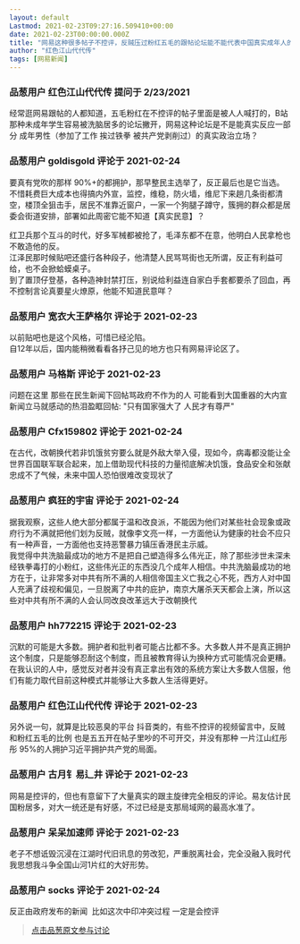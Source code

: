 ```yaml
---
layout: default
Lastmod: 2021-02-23T09:27:16.509410+00:00
date: 2021-02-23T00:00:00.000Z
title: "网易这种很多帖子不控评，反贼压过粉红五毛的跟帖论坛能不能代表中国真实成年人的民意？"
author: "红色江山代代传"
tags: [网易新闻]
---
```



### 品葱用户 **红色江山代代传** 提问于 2/23/2021
    
经常逛网易跟帖的人都知道，五毛粉红在不控评的帖子里面是被人人喊打的，B站那种未成年学生容易被洗脑居多的论坛撇开，网易这种论坛是不是能真实反应一部分 成年男性（参加了工作 挨过铁拳 被共产党剥削过）的真实政治立场？
    
                

### 品葱用户 **goldisgold** 评论于 2021-02-24
        
要真有党吹的那样 90%+的都拥护，那早整民主选举了，反正最后也是它当选。不惜耗费巨大成本也得搞内外宣，监控，维稳，防火墙，维尼下来趟几条街都清空，楼顶全狙击手，居民不准靠近窗户，一家一个狗腿子蹲守，簇拥的群众都是居委会街道安排，部署如此周密它能不知道【真实民意】？  
  
红卫兵那个互斗的时代，好多军械都被抢了，毛泽东都不在意，他明白人民拿枪也不敢造他的反。  
江泽民那时候贴吧还盛行各种段子，他清楚人民骂骂街也无所谓，反正有利益可给，也不会掀蛤蟆桌子。  
到了置顶仔登基，各种造神封禁打压，别说给利益连自家白手套都要杀了回血，再不控制言论真要星火燎原，他能不知道民意咩？
        
                

### 品葱用户 **宽衣大王萨格尔** 评论于 2021-02-23
        
以前贴吧也是这个风格，可惜已经沦陷。  
自12年以后，国内能稍微看看各抒己见的地方也只有网易评论区了。
        
                

### 品葱用户 **马格斯** 评论于 2021-02-23
        
问题在这里 那些在民生新闻下回帖骂政府不作为的人 可能看到大国重器的大内宣新闻立马就感动的热泪盈眶回帖: "只有国家强大了 人民才有尊严"
        
                

### 品葱用户 **Cfx159802** 评论于 2021-02-24
        
在古代，改朝换代若非饥饿贫穷要么就是外敌大举入侵，现如今，病毒都没能让全世界百国联军联合起来，加上借助现代科技的力量彻底解决饥饿，食品安全和张献忠成不了气候，未来中国人恐怕很难改变现状了
        
                

### 品葱用户 **疯狂的宇宙** 评论于 2021-02-24
        
据我观察，这些人绝大部分都属于温和改良派，不能因为他们对某些社会现象或政府行为不满就把他们划为反贼，就像李文亮一样，一方面他认为健康的社会不应只有一种声音，一方面他也支持恶警暴力镇压香港民主示威。  
我觉得中共洗脑最成功的地方不是把自己塑造得多么伟光正，除了那些涉世未深未经铁拳毒打的小粉红，这些伟光正的东西没几个成年人相信。中共洗脑最成功的地方在于，让非常多对中共有所不满的人相信帝国主义亡我之心不死，西方人对中国人充满了歧视和偏见，一旦脱离了中共的庇护，南京大屠杀天天都会上演，所以这些对中共有所不满的人会认同改良改革远大于改朝换代
        
                

### 品葱用户 **hh772215** 评论于 2021-02-23
        
沉默的可能是大多数。拥护者和批判者可能占比都不多。大多数人并不是真正拥护这个制度，只是能够忍耐这个制度，而且被教育得认为换种方式可能情况会更糟。在我认识的人中，感觉反对者并没有真正拿出有效的系统方案让大多数人信服，他们有能力取代目前这种模式并能够让大多数人生活得更好。
        
                

### 品葱用户 **红色江山代代传** 评论于 2021-02-23
        
另外说一句，就算是比较恶臭的平台 抖音类的，有些不控评的视频留言中，反贼和粉红五毛的比例 也是五五开在帖子里吵的不可开交，并没有那种 一片江山红彤彤 95%的人拥护习近平拥护共产党的局面。
        
                

### 品葱用户 **古月钅易辶井** 评论于 2021-02-23
        
网易是控评的，但也有意留下了大量真实的跟主旋律完全相反的评论。易友估计民国粉居多，对大一统还是有好感，不过已经是支那局域网的最高水准了。
        
                

### 品葱用户 **呆呆加速师** 评论于 2021-02-23
        
老子不想诋毁沉浸在江湖时代旧讯息的劳改犯，严重脱离社会，完全没融入我时代我思想我斗争全国山河1片红的大好形势。
        
                

### 品葱用户 **socks** 评论于 2021-02-24
        
反正由政府发布的新闻  比如这次中印冲突过程 一定是会控评
        
                





> [点击品葱原文参与讨论](https://pincong.rocks/question/36579)

